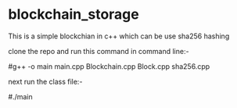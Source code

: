 # blockchain_storage

This is a simple blockchian in c++ which can be use sha256 hashing

clone the repo and run this command in command line:-

#g++ -o main main.cpp Blockchain.cpp Block.cpp sha256.cpp 

next run the class file:-

#./main



